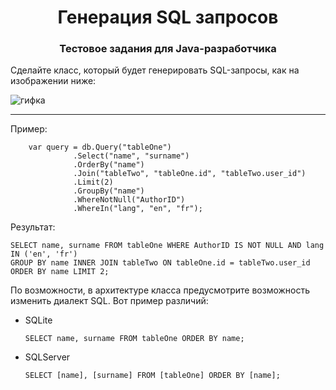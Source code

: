 <h1 align="center">Генерация SQL запросов
<h3 align="center">Тестовое задания для Java-разработчика</h3>
 
Сделайте класс, который будет генерировать SQL-запросы, как на изображении ниже:

![гифка](https://user-images.githubusercontent.com/89448563/189496458-1ed06e2c-9666-47e1-926d-dcad3f5b5b56.gif)

-----
Пример: 
 
        var query = db.Query("tableOne")
                  .Select("name", "surname")
                  .OrderBy("name")
                  .Join("tableTwo", "tableOne.id", "tableTwo.user_id")
                  .Limit(2)
                  .GroupBy("name")
                  .WhereNotNull("AuthorID")
                  .WhereIn("lang", "en", "fr");

Результат:

    SELECT name, surname FROM tableOne WHERE AuthorID IS NOT NULL AND lang IN ('en', 'fr') 
    GROUP BY name INNER JOIN tableTwo ON tableOne.id = tableTwo.user_id ORDER BY name LIMIT 2;
    
По возможности, в архитектуре класса предусмотрите возможность изменить диалект SQL. Вот пример различий:

- SQLite

      SELECT name, surname FROM tableOne ORDER BY name;

- SQLServer

      SELECT [name], [surname] FROM [tableOne] ORDER BY [name];

